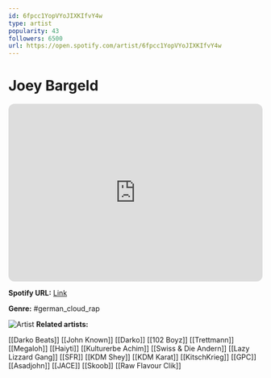 ```yaml
---
id: 6fpcc1YopVYoJIXKIfvY4w
type: artist
popularity: 43
followers: 6500
url: https://open.spotify.com/artist/6fpcc1YopVYoJIXKIfvY4w
---
```

# Joey Bargeld

<iframe style="border-radius:12px" src="https://open.spotify.com/embed/artist/6fpcc1YopVYoJIXKIfvY4w" width="100%" height="352" frameBorder="0" allowfullscreen="" allow="autoplay; clipboard-write; encrypted-media; fullscreen; picture-in-picture" loading="lazy"></iframe>

**Spotify URL:** [Link](https://open.spotify.com/artist/6fpcc1YopVYoJIXKIfvY4w)

**Genre:**  #german_cloud_rap

![Artist](https://i.scdn.co/image/ab6761610000e5eba7faf417655402ab2a155a1a)
**Related artists:**

[[Darko Beats]]
[[John Known]]
[[Darko]]
[[102 Boyz]]
[[Trettmann]]
[[Megaloh]]
[[Haiyti]]
[[Kulturerbe Achim]]
[[Swiss & Die Andern]]
[[Lazy Lizzard Gang]]
[[SFR]]
[[KDM Shey]]
[[KDM Karat]]
[[KitschKrieg]]
[[GPC]]
[[Asadjohn]]
[[JACE]]
[[Skoob]]
[[Raw Flavour Clik]]
